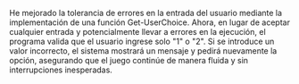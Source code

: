 He mejorado la tolerancia de errores en la entrada del usuario mediante la implementación de una función Get-UserChoice. Ahora, en lugar de aceptar cualquier entrada y potencialmente llevar a errores en la ejecución, el programa valida que el usuario ingrese solo "1" o "2". Si se introduce un valor incorrecto, el sistema mostrará un mensaje y pedirá nuevamente la opción, asegurando que el juego continúe de manera fluida y sin interrupciones inesperadas. 